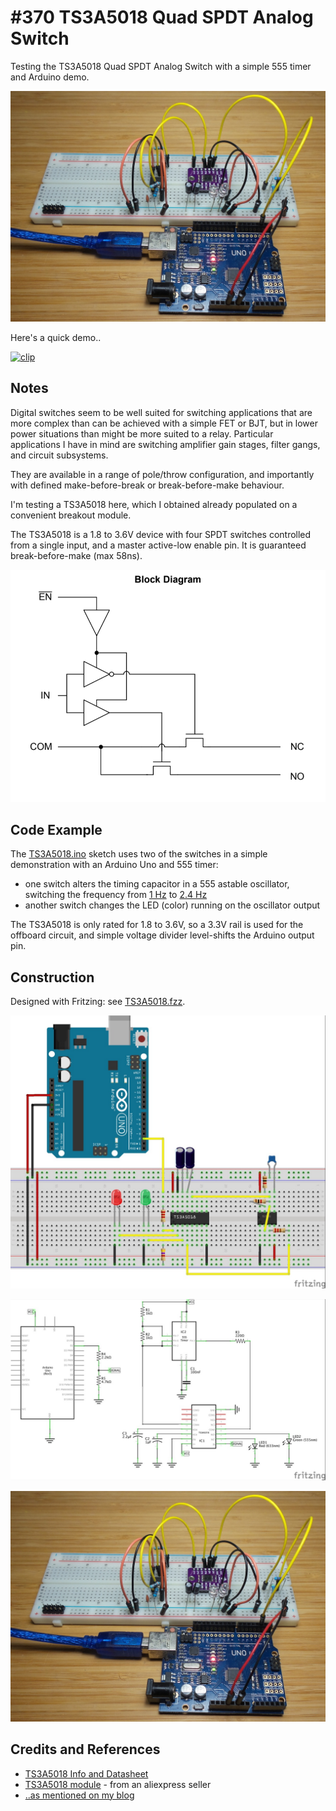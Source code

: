 # #370 TS3A5018 Quad SPDT Analog Switch

Testing the TS3A5018 Quad SPDT Analog Switch with a simple 555 timer and Arduino demo.

![Build](./assets/TS3A5018_build.jpg?raw=true)

Here's a quick demo..

[![clip](https://img.youtube.com/vi/9xpNcJ_0jvI/0.jpg)](https://www.youtube.com/watch?v=9xpNcJ_0jvI)

## Notes

Digital switches seem to be well suited for switching applications that are more complex than can be achieved with a simple FET or BJT,
but in lower power situations than might be more suited to a relay. Particular applications I have in mind are switching amplifier gain stages,
filter gangs, and circuit subsystems.

They are available in a range of pole/throw configuration, and importantly with defined make-before-break or break-before-make behaviour.

I'm testing a TS3A5018 here, which I obtained already populated on a convenient breakout module.

The TS3A5018 is a 1.8 to 3.6V device with four SPDT switches controlled from a single input, and a master active-low enable pin.
It is guaranteed break-before-make (max 58ns).

![TS3A5018_block_diagram](./assets/TS3A5018_block_diagram.png?raw=true)

## Code Example

The [TS3A5018.ino](./TS3A5018.ino) sketch uses two of the switches in a simple demonstration with an Arduino Uno and 555 timer:

* one switch alters the timing capacitor in a 555 astable oscillator, switching the frequency from [1 Hz](https://visual555.tardate.com/?mode=astable&r1=1&r2=300&c=2.2) to  [2.4 Hz](https://visual555.tardate.com/?mode=astable&r1=1&r2=300&c=1)
* another switch changes the LED (color) running on the oscillator output

The TS3A5018 is only rated for 1.8 to 3.6V, so a 3.3V rail is used for the offboard circuit, and simple voltage divider level-shifts the Arduino output pin.

## Construction

Designed with Fritzing: see [TS3A5018.fzz](./TS3A5018.fzz).

![Breadboard](./assets/TS3A5018_bb.jpg?raw=true)

![Schematic](./assets/TS3A5018_schematic.jpg?raw=true)

![Build](./assets/TS3A5018_build.jpg?raw=true)

## Credits and References

* [TS3A5018 Info and Datasheet](http://www.ti.com/product/TS3A5018)
* [TS3A5018 module](https://www.aliexpress.com/item/5pcs-lot-5018-TS3A5018-10R-Quad-SPDT-Analog-Switch/32818493727.html) - from an aliexpress seller
* [..as mentioned on my blog](https://blog.tardate.com/2018/01/leap370-ts3a5018-digital-switch.html)

